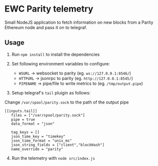 # EWC Parity telemetry

Small NodeJS application to fetch information on new blocks from a Parity Ethereum node and pass it on to telegraf.

## Usage

1. Run `npm install` to install the dependencies
2. Set following environment variables to configure:

    - `WSURL` -> websocket to parity (eg. `ws://127.0.0.1:8546/`)
    - `HTTPURL` -> jsonrpc to parity (eg. `http://127.0.0.1:8545/`)
    - `PIPENAME` -> pipe/file to write metrics to (eg. `/tmp/output.pipe`)

3. Setup telegraf's `tail` pluigin as follows:

Change `/var/spool/parity.sock` to the path of the output pipe

```
[[inputs.tail]]
   files = ["/var/spool/parity.sock"]
   pipe = true
   data_format = "json"

   tag_keys = []
   json_time_key = "timekey"
   json_time_format = "unix_ms"
   json_string_fields = ["client","blockHash"]
   name_override = "parity"
```

4. Run the telemetry with `node src/index.js`
